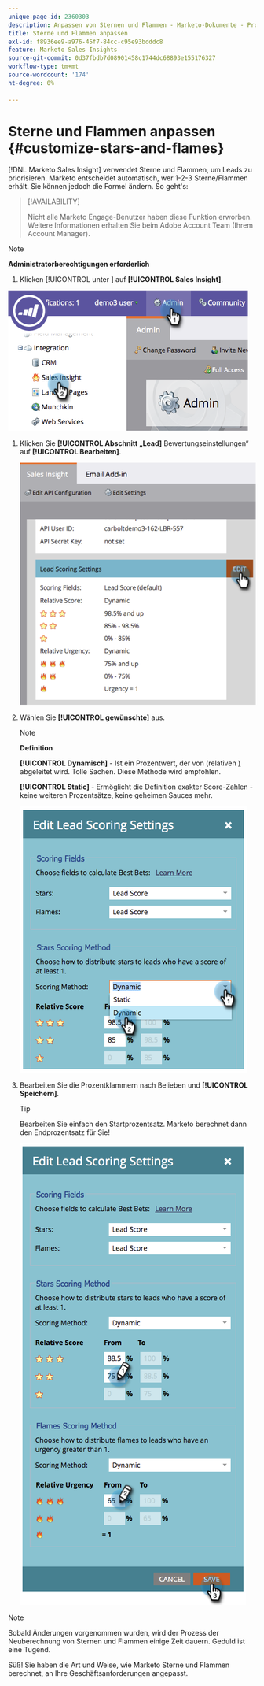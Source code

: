 ```yaml
---
unique-page-id: 2360303
description: Anpassen von Sternen und Flammen - Marketo-Dokumente - Produktdokumentation
title: Sterne und Flammen anpassen
exl-id: f8936ee9-a976-45f7-84cc-c95e93bdddc8
feature: Marketo Sales Insights
source-git-commit: 0d37fbdb7d08901458c1744dc68893e155176327
workflow-type: tm+mt
source-wordcount: '174'
ht-degree: 0%

---
```


# Sterne und Flammen anpassen {#customize-stars-and-flames}

[!DNL Marketo Sales Insight] verwendet Sterne und Flammen, um Leads zu priorisieren. Marketo entscheidet automatisch, wer 1-2-3 Sterne/Flammen erhält. Sie können jedoch die Formel ändern. So geht&#39;s:

>[!AVAILABILITY]
>
>Nicht alle Marketo Engage-Benutzer haben diese Funktion erworben. Weitere Informationen erhalten Sie beim Adobe Account Team (Ihrem Account Manager).

>[!NOTE]
>
>**Administratorberechtigungen erforderlich**

1. Klicken [!UICONTROL  unter ] auf **[!UICONTROL Sales Insight]**.

![](assets/image2014-9-16-13-3a38-3a6.png)

1. Klicken Sie **[!UICONTROL Abschnitt „Lead]** Bewertungseinstellungen“ auf **[!UICONTROL Bearbeiten]**.

   ![](assets/image2014-9-16-13-3a38-3a17.png)

1. Wählen Sie **[!UICONTROL gewünschte]** aus.

   >[!NOTE]
   >
   >**Definition**
   >
   >**[!UICONTROL Dynamisch]** - Ist ein Prozentwert, der von (relativen [) ](/help/marketo/product-docs/marketo-sales-insight/msi-for-salesforce/features/stars-and-flames/priority-urgency-relative-score-and-best-bets.md) abgeleitet wird. Tolle Sachen. Diese Methode wird empfohlen.
   >
   >**[!UICONTROL Static]** - Ermöglicht die Definition exakter Score-Zahlen - keine weiteren Prozentsätze, keine geheimen Sauces mehr.

   ![](assets/image2014-9-16-13-3a38-3a31.png)

1. Bearbeiten Sie die Prozentklammern nach Belieben und **[!UICONTROL Speichern]**.

   >[!TIP]
   >
   >Bearbeiten Sie einfach den Startprozentsatz. Marketo berechnet dann den Endprozentsatz für Sie!

   ![](assets/image2014-9-16-13-3a38-3a49.png)

>[!NOTE]
>
>Sobald Änderungen vorgenommen wurden, wird der Prozess der Neuberechnung von Sternen und Flammen einige Zeit dauern. Geduld ist eine Tugend.

Süß! Sie haben die Art und Weise, wie Marketo Sterne und Flammen berechnet, an Ihre Geschäftsanforderungen angepasst.
